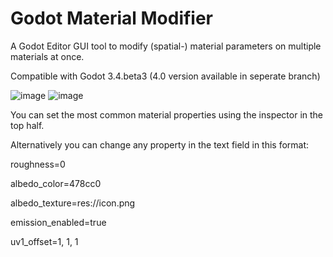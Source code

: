 # Godot Material Modifier
A Godot Editor GUI tool to modify (spatial-) material parameters on multiple materials at once.

Compatible with Godot 3.4.beta3 (4.0 version available in seperate branch)

![image](https://i.imgur.com/ToNYRrh.png)
![image](https://i.imgur.com/X6DY50W.png)

You can set the most common material properties using the inspector in the top half.

Alternatively you can change any property in the text field in this format:

roughness=0

albedo_color=478cc0

albedo_texture=res://icon.png

emission_enabled=true

uv1_offset=1, 1, 1
